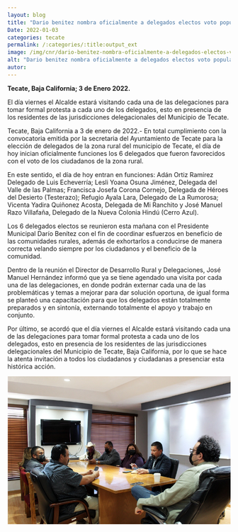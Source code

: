 ```yaml
---
layout: blog
title: "Dario benitez nombra oficialmente a delegados electos voto popular"
Date: 2022-01-03
categories: tecate
permalink: /:categories/:title:output_ext
image: /img/cnr/dario-benitez-nombra-oficialmente-a-delegados-electos-voto-popular.png
alt: "Dario benitez nombra oficialmente a delegados electos voto popular"
autor:
---
```


**Tecate, Baja California; 3 de Enero 2022.** 

El día viernes el Alcalde estará visitando cada una de las delegaciones para tomar formal protesta a cada uno de los delegados, esto en presencia de los residentes de las jurisdicciones delegacionales del Municipio de Tecate.
 
Tecate, Baja California a 3 de enero de 2022.- En total cumplimiento con la convocatoria emitida por la secretaria del Ayuntamiento de Tecate para la elección de delegados de la zona rural del municipio de Tecate, el día de hoy inician oficialmente funciones los 6 delegados que fueron favorecidos con el voto de los ciudadanos de la zona rural. 
 
En este sentido, el día de hoy entran en funciones: Adán Ortiz Ramírez Delegado de Luis Echeverría; Lesli Yoana Osuna Jiménez, Delegada del Valle de las Palmas; Francisca Josefa Corona Cornejo, Delegada de Héroes del Desierto (Testerazo); Refugio Ayala Lara, Delegado de La Rumorosa; Vicenta Yadira Quiñonez Acosta, Delegada de Mi Ranchito y José Manuel Razo Villafaña, Delegado de la Nueva Colonia Hindú (Cerro Azul). 
 
Los 6 delegados electos se reunieron esta mañana con el Presidente Municipal Darío Benítez con el fin de coordinar esfuerzos en beneficio de las comunidades rurales, además de exhortarlos a conducirse de manera correcta velando siempre por los ciudadanos y el beneficio de la comunidad. 
 
Dentro de la reunión el Director de Desarrollo Rural y Delegaciones, José Manuel Hernández informó que ya se tiene agendado una visita por cada una de las delegaciones, en donde podrán externar cada una de las problemáticas y temas a mejorar para dar solución oportuna, de igual forma se planteó una capacitación para que los delegados están totalmente preparados y en sintonía, externando totalmente el apoyo y trabajo en conjunto. 
 
Por último, se acordó que el día viernes el Alcalde estará visitando cada una de las delegaciones para tomar formal protesta a cada uno de los delegados, esto en presencia de los residentes de las jurisdicciones delegacionales del Municipio de Tecate, Baja California, por lo que se hace la atenta invitación a todos los ciudadanos y ciudadanas a presenciar esta histórica acción.

<div id="carouselExampleSlidesOnly" class="carousel slide" data-ride="carousel">
  <div class="carousel-inner">
    <div class="carousel-item active">
       <img class="d-block w-100" src="/img/cnr/dario-benitez-nombra-oficialmente-a-delegados-electos-voto-popular.png" loading="lazy"  alt="Dario benitez nombra oficialmente a delegados electos voto popular">
    </div>
  </div>
</div>